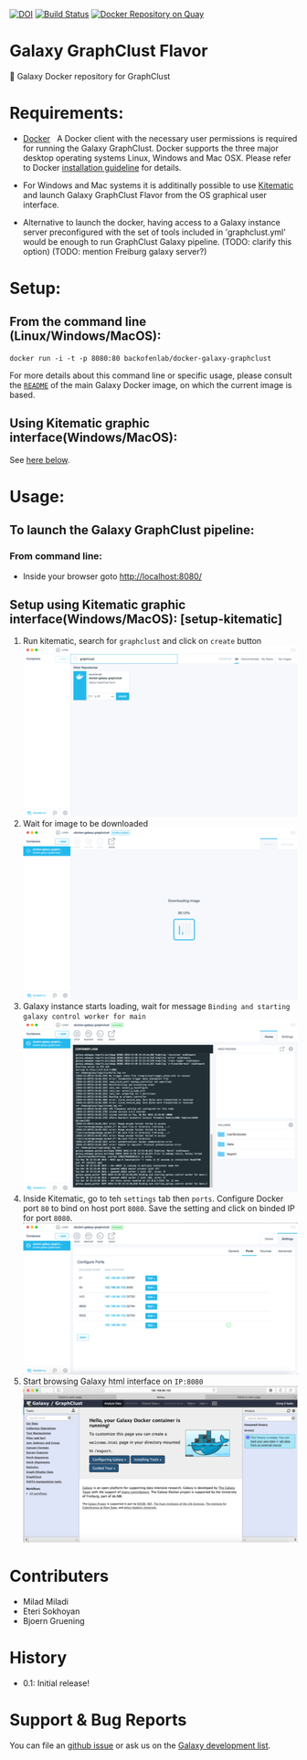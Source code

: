 [![DOI](https://zenodo.org/badge/5466/bgruening/docker-galaxy-stable.svg)](https://zenodo.org/badge/latestdoi/5466/bgruening/docker-galaxy-stable)
[![Build Status](https://travis-ci.org/BackofenLab/docker-galaxy-graphclust.svg?branch=master)](https://travis-ci.org/BackofenLab/docker-galaxy-graphclust)
[![Docker Repository on Quay](https://quay.io/repository/bgruening/galaxy-graphclust/status "Docker Repository on Quay")](https://quay.io/repository/bgruening/galaxy-graphclust)

Galaxy GraphClust Flavor
========================

:whale: Galaxy Docker repository for GraphClust

# Requirements:

 - [Docker](https://docs.docker.com/installation/)
   A Docker client with the necessary user permissions is required for running the Galaxy GraphClust. Docker supports the three major desktop operating systems  Linux, Windows and Mac OSX. Please refer to Docker [installation guideline](https://docs.docker.com/installation/) for details.

- For Windows and Mac systems it is additinally possible to use [Kitematic](https://kitematic.com/) and launch Galaxy GraphClust Flavor from the OS graphical user interface.

- Alternative to launch the docker, having access to a Galaxy instance server preconfigured with the set of tools included in 'graphclust.yml' would be enough to run GraphClust Galaxy pipeline. (TODO: clarify this option) (TODO: mention Freiburg galaxy server?)

# Setup:

## From the command line (Linux/Windows/MacOS):

```
docker run -i -t -p 8080:80 backofenlab/docker-galaxy-graphclust
```

For more details about this command line or specific usage, please consult the
[`README`](https://github.com/bgruening/docker-galaxy-stable/blob/master/README.md) of the main Galaxy Docker image, on which the current image is based.

## Using Kitematic graphic interface(Windows/MacOS):
See [here below](#setup-kitematic).

# Usage:

## To launch the Galaxy GraphClust pipeline:

### From command line:
* Inside your browser goto [http://localhost:8080/](http://localhost:8080/)

## Setup using Kitematic graphic interface(Windows/MacOS): [setup-kitematic] ##

1. Run kitematic,  search for `graphclust` and click on `create` button
![](./kitematic/kitematic-1.png)
2. Wait for image to be downloaded
![](./kitematic/kitematic-2.png)
3. Galaxy instance starts loading, wait for message `Binding and starting galaxy control worker for main` 
![](./kitematic/kitematic-32.png)
4. Inside Kitematic, go to teh `settings` tab then `ports`. Configure Docker port `80` to bind on host port `8080`. Save the setting and click on binded IP for port `8080`.
![](./kitematic/kitematic-4.png)
5. Start browsing Galaxy html interface on `IP:8080`
![](./kitematic/kitematic-5.png)




# Contributers

 - Milad Miladi
 - Eteri Sokhoyan
 - Bjoern Gruening


# History

 - 0.1: Initial release!


# Support & Bug Reports

You can file an [github issue](https://github.com/BackofenLab/docker-galaxy-graphclust/issues) or ask us on the [Galaxy development list](http://lists.bx.psu.edu/listinfo/galaxy-dev).
